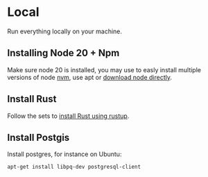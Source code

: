 # Local

Run everything locally on your machine.

## Installing Node 20 + Npm

Make sure node 20 is installed, you may use to easly install multiple versions of node [nvm](https://github.com/nvm-sh/nvm),
use apt or [download node directly](https://nodejs.org/en/download).

## Install Rust

Follow the sets to [install Rust using rustup](https://www.rust-lang.org/tools/install).

## Install Postgis

Install postgres, for instance on Ubuntu:

```bash
apt-get install libpq-dev postgresql-client
```
